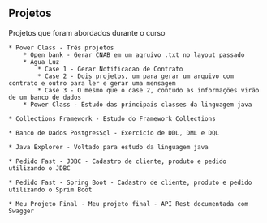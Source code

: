 ## Projetos
Projetos que foram abordados durante o curso


    * Power Class - Três projetos
        * Open bank - Gerar CNAB em um aqruivo .txt no layout passado
        * Agua Luz
            * Case 1 - Gerar Notificacao de Contrato
            * Case 2 - Dois projetos, um para gerar um arquivo com contrato e outro para ler e gerar uma mensagem
            * Case 3 - O mesmo que o case 2, contudo as informações virão de um banco de dados 
        * Power Class - Estudo das principais classes da linguagem java
        
    * Collections Framework - Estudo do Framework Collections

    * Banco de Dados PostgresSql - Exercicio de DDL, DML e DQL

    * Java Explorer - Voltado para estudo da linguagem java

    * Pedido Fast - JDBC - Cadastro de cliente, produto e pedido utilizando o JDBC

    * Pedido Fast - Spring Boot - Cadastro de cliente, produto e pedido utilizando o Sprim Boot

    * Meu Projeto Final - Meu projeto final - API Rest documentada com Swagger
